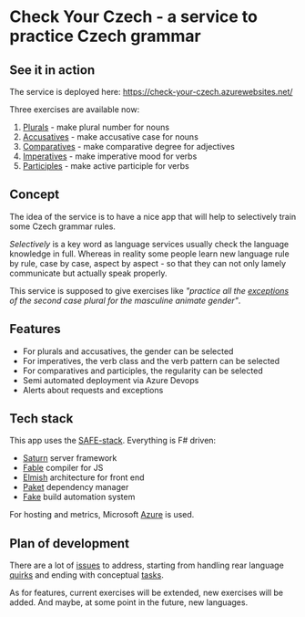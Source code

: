 # Check Your Czech - a service to practice Czech grammar

## See it in action

The service is deployed here: https://check-your-czech.azurewebsites.net/

Three exercises are available now: 
1. [Plurals](https://check-your-czech.azurewebsites.net/#plurals) - make plural number for nouns
1. [Accusatives](https://check-your-czech.azurewebsites.net/#accusatives) - make accusative case for nouns
2. [Comparatives](https://check-your-czech.azurewebsites.net/#comparatives) - make comparative degree for adjectives
3. [Imperatives](https://check-your-czech.azurewebsites.net/#imperatives) - make imperative mood for verbs
4. [Participles](https://check-your-czech.azurewebsites.net/#participles) - make active participle for verbs

## Concept

The idea of the service is to have a nice app that will help to selectively train some Czech grammar rules. 

*Selectively* is a key word as language services usually check the language knowledge in full. Whereas in reality some people learn new language rule by rule, case by case, aspect by aspect - so that they can not only lamely communicate but actually speak properly.

This service is supposed to give exercises like *"practice all the [exceptions](http://prirucka.ujc.cas.cz/?id=227) of the second case plural for the masculine animate gender"*.

## Features

- For plurals and accusatives, the gender can be selected
- For imperatives, the verb class and the verb pattern can be selected
- For comparatives and participles, the regularity can be selected
- Semi automated deployment via Azure Devops
- Alerts about requests and exceptions

## Tech stack

This app uses the [SAFE-stack](https://safe-stack.github.io/). Everything is F# driven: 
- [Saturn](https://saturnframework.org/docs/) server framework
- [Fable](https://fable.io/) compiler for JS
- [Elmish](https://elmish.github.io/elmish/) architecture for front end
- [Paket](https://fsprojects.github.io/Paket/) dependency manager
- [Fake](https://fake.build/) build automation system

For hosting and metrics, Microsoft [Azure](https://azure.microsoft.com/en-us/) is used.

## Plan of development

There are a lot of [issues](https://github.com/psfinaki/CheckYourCzech/issues) to address, starting from handling rear language [quirks](https://github.com/psfinaki/CheckYourCzech/issues/173) and ending with conceptual [tasks](https://github.com/psfinaki/CheckYourCzech/issues/153). 

As for features, current exercises will be extended, new exercises will be added. 
And maybe, at some point in the future, new languages.
